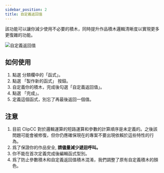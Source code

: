```yaml
---
sidebar_position: 2
title: 自定義返回值
---
```


該功能可以讓你減少使用不必要的積木，同時提升作品積木邏輯清晰度以實現更多更復雜的功能。

![自定義返回值](/img/custom-reporter.png)

## 如何使用
1. 點選 分類欄中的「函式」。
2. 點選 「製作新的函式」 按鈕。
3. 自定義你的積木，完成後勾選「自定義返回值」。
4. 點選 「完成」。
5. 定義這個函式，別忘了再最後返回一個值。

## 注意
1. 目前 ClipCC 對於邏輯運算的短路運算和參數的計算順序是未定義的。之後該問題可能會被修復，但你仍應確保現在的專案不要出現依賴於這些特性的行為。
2. 爲了保證你的作品安全, **請儘量減少遞迴呼叫。**
3. 你不能在首次定義完成後編輯函式型別。
4. 爲了防止參數積木和自定義返回值積木混淆，我們調整了原有自定義積木的顏色。